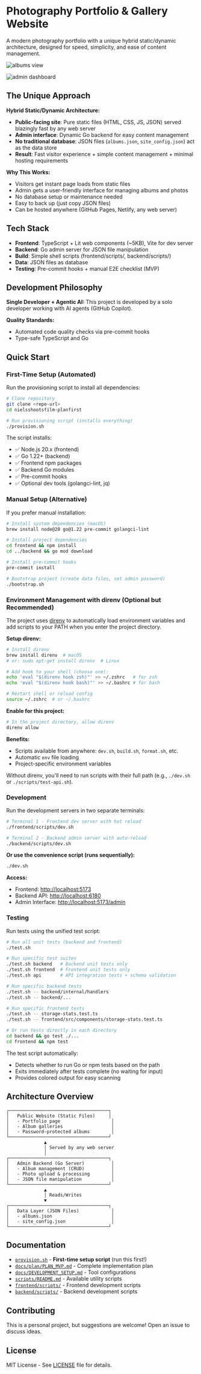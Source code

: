 # Photography Portfolio & Gallery Website

A modern photography portfolio with a unique hybrid static/dynamic architecture, designed for speed, simplicity, and ease of content management.

![albums view](image-2.png)

![admin dashboard](image-1.png)

## The Unique Approach

**Hybrid Static/Dynamic Architecture:**

- **Public-facing site**: Pure static files (HTML, CSS, JS, JSON) served blazingly fast by any web server
- **Admin interface**: Dynamic Go backend for easy content management
- **No traditional database**: JSON files (`albums.json`, `site_config.json`) act as the data store
- **Result**: Fast visitor experience + simple content management + minimal hosting requirements

**Why This Works:**

- Visitors get instant page loads from static files
- Admin gets a user-friendly interface for managing albums and photos
- No database setup or maintenance needed
- Easy to back up (just copy JSON files)
- Can be hosted anywhere (GitHub Pages, Netlify, any web server)

## Tech Stack

- **Frontend**: TypeScript + Lit web components (~5KB), Vite for dev server
- **Backend**: Go admin server for JSON file manipulation
- **Build**: Simple shell scripts (frontend/scripts/, backend/scripts/)
- **Data**: JSON files as database
- **Testing**: Pre-commit hooks + manual E2E checklist (MVP)

## Development Philosophy

**Single Developer + Agentic AI:**
This project is developed by a solo developer working with AI agents (GitHub Copilot).

**Quality Standards:**

- Automated code quality checks via pre-commit hooks
- Type-safe TypeScript and Go

## Quick Start

### First-Time Setup (Automated)

Run the provisioning script to install all dependencies:

```bash
# Clone repository
git clone <repo-url>
cd nielsshootsfilm-planfirst

# Run provisioning script (installs everything)
./provision.sh
```

The script installs:

- ✅ Node.js 20.x (frontend)
- ✅ Go 1.22+ (backend)
- ✅ Frontend npm packages
- ✅ Backend Go modules
- ✅ Pre-commit hooks
- ✅ Optional dev tools (golangci-lint, jq)

### Manual Setup (Alternative)

If you prefer manual installation:

```bash
# Install system dependencies (macOS)
brew install node@20 go@1.22 pre-commit golangci-lint

# Install project dependencies
cd frontend && npm install
cd ../backend && go mod download

# Install pre-commit hooks
pre-commit install

# Bootstrap project (create data files, set admin password)
./bootstrap.sh
```

### Environment Management with direnv (Optional but Recommended)

The project uses [direnv](https://direnv.net/) to automatically load environment variables and add scripts to your PATH when you enter the project directory.

**Setup direnv:**

```bash
# Install direnv
brew install direnv  # macOS
# or: sudo apt-get install direnv  # Linux

# Add hook to your shell (choose one):
echo 'eval "$(direnv hook zsh)"' >> ~/.zshrc   # for zsh
echo 'eval "$(direnv hook bash)"' >> ~/.bashrc # for bash

# Restart shell or reload config
source ~/.zshrc  # or ~/.bashrc
```

**Enable for this project:**

```bash
# In the project directory, allow direnv
direnv allow
```

**Benefits:**

- Scripts available from anywhere: `dev.sh`, `build.sh`, `format.sh`, etc.
- Automatic `env` file loading
- Project-specific environment variables

Without direnv, you'll need to run scripts with their full path (e.g., `./dev.sh` or `./scripts/test-api.sh`).

### Development

Run the development servers in two separate terminals:

```bash
# Terminal 1 - Frontend dev server with hot reload
./frontend/scripts/dev.sh

# Terminal 2 - Backend admin server with auto-reload
./backend/scripts/dev.sh
```

**Or use the convenience script (runs sequentially):**

```bash
./dev.sh
```

**Access:**

- Frontend: <http://localhost:5173>
- Backend API: <http://localhost:6180>
- Admin Interface: <http://localhost:5173/admin>

### Testing

Run tests using the unified test script:

```bash
# Run all unit tests (backend and frontend)
./test.sh

# Run specific test suites
./test.sh backend   # Backend unit tests only
./test.sh frontend  # Frontend unit tests only
./test.sh api       # API integration tests + schema validation

# Run specific backend tests
./test.sh -- backend/internal/handlers
./test.sh -- backend/...

# Run specific frontend tests
./test.sh -- storage-stats.test.ts
./test.sh -- frontend/src/components/storage-stats.test.ts

# Or run tests directly in each directory
cd backend && go test ./...
cd frontend && npm test
```

The test script automatically:

- Detects whether to run Go or npm tests based on the path
- Exits immediately after tests complete (no waiting for input)
- Provides colored output for easy scanning

## Architecture Overview

```text
┌─────────────────────────────────────┐
│   Public Website (Static Files)     │
│   - Portfolio page                   │
│   - Album galleries                  │
│   - Password-protected albums        │
└─────────────────────────────────────┘
              ▲
              │ Served by any web server
              │
┌─────────────────────────────────────┐
│   Admin Backend (Go Server)          │
│   - Album management (CRUD)          │
│   - Photo upload & processing        │
│   - JSON file manipulation           │
└─────────────────────────────────────┘
              ▲
              │ Reads/Writes
              ▼
┌─────────────────────────────────────┐
│   Data Layer (JSON Files)            │
│   - albums.json                      │
│   - site_config.json                 │
└─────────────────────────────────────┘
```

## Documentation

- [`provision.sh`](provision.sh) - **First-time setup script** (run this first!)
- [`docs/plan/PLAN_MVP.md`](docs/plan/PLAN_MVP.md) - Complete implementation plan
- [`docs/DEVELOPMENT_SETUP.md`](docs/DEVELOPMENT_SETUP.md) - Tool configurations
- [`scripts/README.md`](scripts/README.md) - Available utility scripts
- [`frontend/scripts/`](frontend/scripts/) - Frontend development scripts
- [`backend/scripts/`](backend/scripts/) - Backend development scripts

## Contributing

This is a personal project, but suggestions are welcome! Open an issue to discuss ideas.

## License

MIT License - See [LICENSE](LICENSE) file for details.
